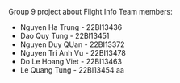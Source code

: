 Group 9 project about Flight Info
Team members:
+ Nguyen Ha Trung - 22BI13436
+ Dao Quy Tung - 22BI13451
+ Nguyen Duy QUan - 22BI13372  
+ Nguyen Tri Anh Vu - 22BI13478 
+ Do Le Hoang Viet - 22BI13463 
+ Le Quang Tung - 22BI13454  aa